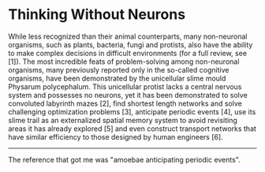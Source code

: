 # Thinking Without Neurons

While less recognized than their animal counterparts, many non-neuronal organisms, such as plants, bacteria, fungi and protists, also have the ability to make complex decisions in difficult environments (for a full review, see [1]). The most incredible feats of problem-solving among non-neuronal organisms, many previously reported only in the so-called cognitive organisms, have been demonstrated by the unicellular slime mould Physarum polycephalum. This unicellular protist lacks a central nervous system and possesses no neurons, yet it has been demonstrated to solve convoluted labyrinth mazes [2], find shortest length networks and solve challenging optimization problems [3], anticipate periodic events [4], use its slime trail as an externalized spatial memory system to avoid revisiting areas it has already explored [5] and even construct transport networks that have similar efficiency to those designed by human engineers [6].

---

The reference that got me was "amoebae anticipating periodic events".




